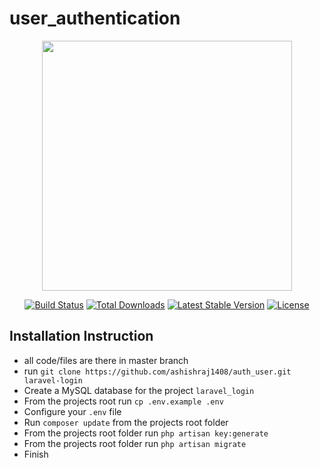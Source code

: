 # user_authentication

<p align="center"><a href="https://laravel.com" target="_blank"><img src="https://raw.githubusercontent.com/laravel/art/master/logo-lockup/5%20SVG/2%20CMYK/1%20Full%20Color/laravel-logolockup-cmyk-red.svg" width="400"></a></p>

<p align="center">
<a href="https://travis-ci.org/laravel/framework"><img src="https://travis-ci.org/laravel/framework.svg" alt="Build Status"></a>
<a href="https://packagist.org/packages/laravel/framework"><img src="https://img.shields.io/packagist/dt/laravel/framework" alt="Total Downloads"></a>
<a href="https://packagist.org/packages/laravel/framework"><img src="https://img.shields.io/packagist/v/laravel/framework" alt="Latest Stable Version"></a>
<a href="https://packagist.org/packages/laravel/framework"><img src="https://img.shields.io/packagist/l/laravel/framework" alt="License"></a>
</p>

## Installation Instruction
- all code/files are there in master branch
- run ```git clone https://github.com/ashishraj1408/auth_user.git laravel-login```
- Create a MySQL database for the project ```laravel_login```
- From the projects root run ```cp .env.example .env```
- Configure your ```.env``` file
- Run ```composer update``` from the projects root folder
- From the projects root folder run ```php artisan key:generate```
- From the projects root folder run ```php artisan migrate```
- Finish
